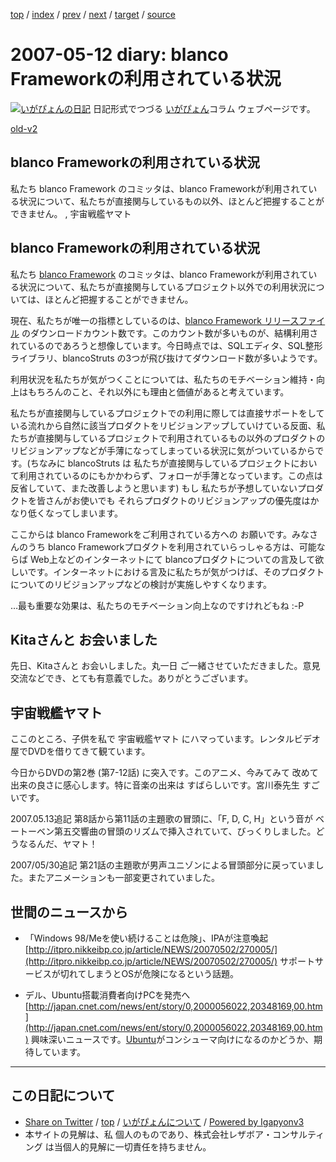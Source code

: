 [top](../index.html) 
 / [index](index.html) 
 / [prev](ig070510.html) 
 / [next](ig070517.html) 
 / [target](http://www.igapyon.jp/igapyon/diary/2007/ig070512.html) 
 / [source](https://github.com/igapyon/diary/blob/master/2007/ig070512.src.md) 

2007-05-12 diary: blanco Frameworkの利用されている状況
=====================================================================================================
[![いがぴょんの日記](http://www.igapyon.jp/igapyon/diary/images/iga200306s.jpg "いがぴょん")](http://www.igapyon.jp/igapyon/diary/memo/memoigapyon.html) 日記形式でつづる [いがぴょん](http://www.igapyon.jp/igapyon/diary/memo/memoigapyon.html)コラム ウェブページです。

[old-v2](ig070512-orig.html)

## blanco Frameworkの利用されている状況

私たち blanco Framework のコミッタは、blanco Frameworkが利用されている状況について、私たちが直接関与しているもの以外、ほとんど把握することができません。 , 宇宙戦艦ヤマト


## blanco Frameworkの利用されている状況

私たち [blanco Framework](http://www.igapyon.jp/blanco/blanco.ja.html) のコミッタは、blanco Frameworkが利用されている状況について、私たちが直接関与しているプロジェクト以外での利用状況については、ほとんど把握することができません。

現在、私たちが唯一の指標としているのは、[blanco Framework リリースファイル](https://ja.osdn.net/projects/blancofw/files/) のダウンロードカウント数です。このカウント数が多いものが、結構利用されているのであろうと想像しています。今日時点では、SQLエディタ、SQL整形ライブラリ、blancoStruts の3つが飛び抜けてダウンロード数が多いようです。

利用状況を私たちが気がつくことについては、私たちのモチベーション維持・向上はもちろんのこと、それ以外にも理由と価値があると考えています。

私たちが直接関与しているプロジェクトでの利用に際しては直接サポートをしている流れから自然に該当プロダクトをリビジョンアップしていけている反面、私たちが直接関与しているプロジェクトで利用されているもの以外のプロダクトのリビジョンアップなどが手薄になってしまっている状況に気がついているからです。(ちなみに
blancoStruts は 私たちが直接関与しているプロジェクトにおいて利用されているのにもかかわらず、フォローが手薄となっています。この点は反省していて、また改善しようと思います) もし 私たちが予想していないプロダクトを皆さんがお使いでも それらプロダクトのリビジョンアップの優先度はかなり低くなってしまいます。

ここからは blanco Frameworkをご利用されている方への お願いです。みなさんのうち blanco Frameworkプロダクトを利用されていらっしゃる方は、可能ならば
Web上などのインターネットにて blancoプロダクトについての言及して欲しいです。インターネットにおける言及に私たちが気がつけば、そのプロダクトについてのリビジョンアップなどの検討が実施しやすくなります。

…最も重要な効果は、私たちのモチベーション向上なのですけれどもね :-P

## Kitaさんと お会いました

先日、Kitaさんと お会いしました。丸一日 ご一緒させていただきました。意見交流などでき、とても有意義でした。ありがとうございます。

## 宇宙戦艦ヤマト

ここのところ、子供を私で 宇宙戦艦ヤマト にハマっています。レンタルビデオ屋でDVDを借りてきて観ています。

今日からDVDの第2巻 (第7-12話) に突入です。このアニメ、今みてみて 改めて 出来の良さに感心します。特に音楽の出来は すばらしいです。宮川泰先生 すごいです。

2007.05.13追記 第8話から第11話の主題歌の冒頭に、「F, D, C, H」という音が ベートーベン第五交響曲の冒頭のリズムで挿入されていて、びっくりしました。どうなるんだ、ヤマト！

2007/05/30追記 第21話の主題歌が男声ユニゾンによる冒頭部分に戻っていました。またアニメーションも一部変更されていました。

## 世間のニュースから

* 「Windows 98/Meを使い続けることは危険」、IPAが注意喚起
  [http://itpro.nikkeibp.co.jp/article/NEWS/20070502/270005/](http://itpro.nikkeibp.co.jp/article/NEWS/20070502/270005/)
  サポートサービスが切れてしまうとOSが危険になるという話題。
  
* デル、Ubuntu搭載消費者向けPCを発売へ
  [http://japan.cnet.com/news/ent/story/0,2000056022,20348169,00.htm](http://japan.cnet.com/news/ent/story/0,2000056022,20348169,00.htm)
  興味深いニュースです。[Ubuntu](http://www.igapyon.jp/igapyon/diary/keyword/ubuntu.html)がコンシューマ向けになるのかどうか、期待しています。


----------------------------------------------------------------------------------------------------

## この日記について

* [Share on Twitter](https://twitter.com/intent/tweet?hashtags=igapyon%2Cdiary%2C%E3%81%84%E3%81%8C%E3%81%B4%E3%82%87%E3%82%93&text=blanco+Framework%E3%81%AE%E5%88%A9%E7%94%A8%E3%81%95%E3%82%8C%E3%81%A6%E3%81%84%E3%82%8B%E7%8A%B6%E6%B3%81&url=http%3A%2F%2Fwww.igapyon.jp%2Figapyon%2Fdiary%2F2007%2Fig070512.html) / [top](../index.html) / [いがぴょんについて](http://www.igapyon.jp/igapyon/diary/memo/memoigapyon.html) / [Powered by Igapyonv3](https://github.com/igapyon/igapyonv3)
* 本サイトの見解は、私 個人のものであり、株式会社レザボア・コンサルティング は当個人的見解に一切責任を持ちません。 

